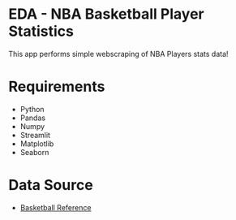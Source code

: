 # EDA - NBA Basketball Player Statistics
This app performs simple webscraping of NBA Players stats data!

# Requirements
- Python 
- Pandas
- Numpy
- Streamlit
- Matplotlib
- Seaborn

# Data Source
- [Basketball Reference](https://www.basketball-reference.com/)